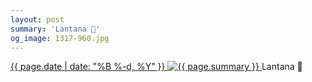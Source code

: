 ```yaml
---
layout: post
summary: 'Lantana 🌸'
og_image: 1317-960.jpg
---
```


<p>
 <time>
  <a href="/1317">
   {{ page.date | date: "%B %-d, %Y" }}
  </a>
 </time>
 <a href="/1317">
  <img alt="{{ page.summary }}" sizes="(min-width: 700px) 50vw, calc(100vw - 2rem)" src="{{ site.assets_url }}/1317-480.jpg" srcset="{{ site.assets_url }}/1317-240.jpg 240w, {{ site.assets_url }}/1317-480.jpg 480w, {{ site.assets_url }}/1317-720.jpg 720w, {{ site.assets_url }}/1317-960.jpg 960w"/>
 </a>
 <span>
  Lantana 🌸
 </span>
</p>
